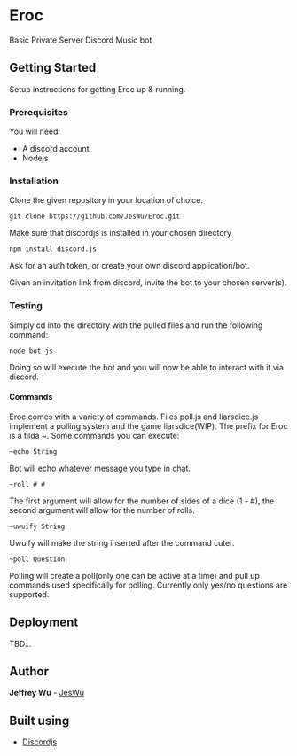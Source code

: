 # Eroc
Basic Private Server Discord Music bot

## Getting Started
Setup instructions for getting Eroc up & running.

### Prerequisites
You will need:
- A discord account
- Nodejs

### Installation
Clone the given repository in your location of choice.
```
git clone https://github.com/JesWu/Eroc.git
```

Make sure that discordjs is installed in your chosen directory
```
npm install discord.js
```

Ask for an auth token, or create your own discord application/bot.

Given an invitation link from discord, invite the bot to your chosen server(s).

### Testing
Simply cd into the directory with the pulled files and run the following command:
```
node bot.js
```
Doing so will execute the bot and you will now be able to interact with it via discord.

#### Commands
Eroc comes with a variety of commands.
Files poll.js and liarsdice.js implement a polling system and the game liarsdice(WIP).
The prefix for Eroc is a tilda ~.
Some commands you can execute:
```
~echo String
```
Bot will echo whatever message you type in chat.
```
~roll # #
```
The first argument will allow for the number of sides of a dice (1 - #), the second argument will allow for the number of rolls.
```
~uwuify String
```
Uwuify will make the string inserted after the command cuter.
```
~poll Question
```
Polling will create a poll(only one can be active at a time) and pull up commands used specifically for polling.
Currently only yes/no questions are supported.

## Deployment
TBD...

## Author
**Jeffrey Wu** - [JesWu](https://github.com/JesWu/)

## Built using
* [Discordjs](https://discord.js.org/#/) 
